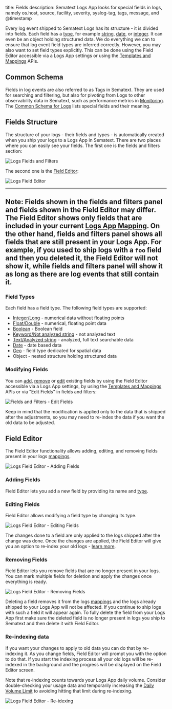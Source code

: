 title: Fields
description: Sematext Logs App looks for special fields in logs, namely os.host, source, facility, severity, syslog-tag, tags, message, and @timestamp

Every log event shipped to Sematext Logs has its structure - it is divided into fields. Each field has a [type](/logs/field-types/), for example [string](/logs/field-types/#string), [date](/logs/field-types/#date), or [integer](/logs/field-types/#integerlong). It can even be an object holding structured data.  We do everything we can to ensure that log event field types are inferred correctly. However, you may also want to set field types explicitly. This can be done using the Field Editor accessible via a Logs App settings or using the [Templates and Mappings](/logs/mappings-templates) APIs.

## Common Schema
Fields in log events are also referred to as Tags in Sematext. They are used for searching and filtering, but also for pivoting from Logs to other observability data in Sematext, such as performance metrics in [Monitoring](../monitoring).  The [Common Schema for Logs](../tags/common-schema/#logs-tags) lists special fields and their meaning.

## Fields Structure

The structure of your logs - their fields and types - is automatically created when you ship your logs to a Logs App in Sematext. There are two places where you can easily see your fields. The first one is the fields and filters section:

<img src="../../images/logs/logs_structure_fields_and_filters.png" alt="Logs Fields and Filters">

The second one is the [Field Editor](/logs/fields/#field-editor):

<img src="../../images/logs/logs_structure_field_editor.png " alt="Logs Field Editor">

---
**Note:**
Fields shown in the fields and filters panel and fields shown in the Field Editor may differ. The Field Editor shows only fields that are included in your current [Logs App Mapping](/logs/mappings-templates). On the other hand, fields and filters panel shows all fields that are still present in your Logs App. For example, if you used to ship logs with a `foo` field and then you deleted it, the Field Editor will not show it, while fields and filters panel will show it as long as there are log events that still contain it.
--- 

### Field Types

Each field has a field type. The following field types are supported:

 * [Integer/Long](/logs/field-types/#integerlong) - numerical data without floating points
 * [Float/Double](/logs/field-types/#floatdouble) - numerical, floating point data
 * [Boolean](/logs/field-types/#boolean) - Boolean field
 * [Keyword/Not analyzed string](/logs/field-types/#not-analyzed-string) - not analyzed text
 * [Text/Analyzed string](/logs/field-types/#analyzed-string) - analyzed, full text searchable data
 * [Date](/logs/field-types/#date) - date based data
 * [Geo](/logs/field-types/#geo) - field type dedicated for spatial data
 * Object - nested structure holding structured data

### Modifying Fields

You can [add](/logs/fields/#adding-fields), [remove](/logs/fields/#removing-fields) or [edit](/logs/fields/#editing-fields) existing fields by using the Field Editor accessible via a Logs App settings, by using the [Templates and Mappings](/logs/mappings-templates) APIs or via "Edit Fields" in fields and filters:

<img src="../../images/logs/logs_field_and_fielters_edit_field.png " alt="Fields and Filters - Edit Fields">

Keep in mind that the modification is applied only to the data that is shipped after the adjustments, so you may need to re-index the data if you want the old data to be adjusted. 

## Field Editor

The Field Editor functionality allows adding, editing, and removing fields present in your logs [mappings](/logs/mappings-templates).

<img src="../../images/logs/logs_field_editor_add.png " alt="Logs Field Editor - Adding Fields">

### Adding Fields

Field Editor lets you add a new field by providing its name and [type](/logs/field-types/).   

### Editing Fields

Field Editor allows modifying a field type by changing its type. 

<img src="../../images/logs/logs_field_editor_edit.png " alt="Logs Field Editor - Editing Fields">

The changes done to a field are only applied to the logs shipped after the change was done. Once the changes are applied, the Field Editor will give you an option to re-index your old logs - [learn more](/logs/fields/#re-indexing-data).

### Removing Fields

Field Editor lets you remove fields that are no longer present in your logs. You can mark multiple fields for deletion and apply the changes once everything is ready. 

<img src="../../images/logs/logs_field_editor_delete.png" alt="Logs Field Editor - Removing Fields">

Deleting a field removes it from the logs [mappings](/logs/mappings-templates) and the logs already shipped to your Logs App will not be affected. If you continue to ship logs with such a field it will appear again. To fully delete the field from your Logs App first make sure the deleted field is no longer present in logs you ship to Sematext and then delete it with Field Editor.

### Re-indexing data

If you want your changes to apply to old data you can do that by re-indexing it. As you change fields, Field Editor will prompt you with the option to do that. If you start the indexing process all your old logs will be re-indexed in the background and the progress will be displayed on the Field Editor screen. 

Note that re-indexing counts towards your Logs App daily volume. Consider double-checking your usage data and temporarily increasing the [Daily Volume Limit](/logs/faq/#are-logs-shipped-to-logs-app-ever-rejected) to avoiding hitting that limit during re-indexing.

<img src="../../images/logs/logs-field-editor-reindex.gif" alt="Logs Field Editor - Re-idexing">
